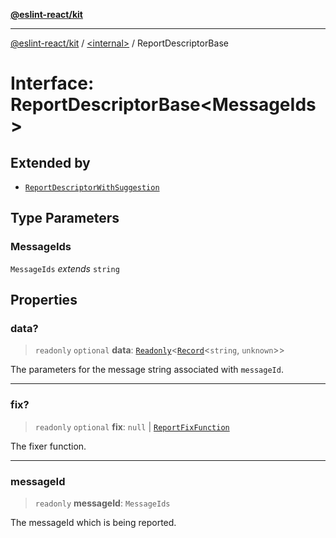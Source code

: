 [**@eslint-react/kit**](../../README.md)

***

[@eslint-react/kit](../../README.md) / [\<internal\>](../README.md) / ReportDescriptorBase

# Interface: ReportDescriptorBase\<MessageIds\>

## Extended by

- [`ReportDescriptorWithSuggestion`](ReportDescriptorWithSuggestion.md)

## Type Parameters

### MessageIds

`MessageIds` *extends* `string`

## Properties

### data?

> `readonly` `optional` **data**: [`Readonly`](../type-aliases/Readonly.md)\<[`Record`](../type-aliases/Record.md)\<`string`, `unknown`\>\>

The parameters for the message string associated with `messageId`.

***

### fix?

> `readonly` `optional` **fix**: `null` \| [`ReportFixFunction`](../type-aliases/ReportFixFunction.md)

The fixer function.

***

### messageId

> `readonly` **messageId**: `MessageIds`

The messageId which is being reported.
